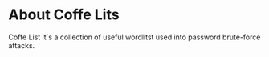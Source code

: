 # About Coffe Lits

Coffe List it´s a collection of useful wordlitst used into password brute-force attacks.
